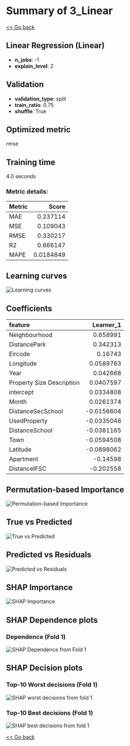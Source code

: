 # Summary of 3_Linear

[<< Go back](../README.md)


## Linear Regression (Linear)
- **n_jobs**: -1
- **explain_level**: 2

## Validation
 - **validation_type**: split
 - **train_ratio**: 0.75
 - **shuffle**: True

## Optimized metric
rmse

## Training time

4.0 seconds

### Metric details:
| Metric   |     Score |
|:---------|----------:|
| MAE      | 0.237114  |
| MSE      | 0.109043  |
| RMSE     | 0.330217  |
| R2       | 0.666147  |
| MAPE     | 0.0184849 |



## Learning curves
![Learning curves](learning_curves.png)

## Coefficients
| feature                   |   Learner_1 |
|:--------------------------|------------:|
| Neighbourhood             |   0.658991  |
| DistancePark              |   0.342313  |
| Eircode                   |   0.16743   |
| Longitude                 |   0.0589763 |
| Year                      |   0.042668  |
| Property Size Description |   0.0407597 |
| intercept                 |   0.0334808 |
| Month                     |   0.0261374 |
| DistanceSecSchool         |  -0.0156604 |
| UsedProperty              |  -0.0335048 |
| DistanceSchool            |  -0.0381165 |
| Town                      |  -0.0594508 |
| Latitude                  |  -0.0898062 |
| Apartment                 |  -0.14598   |
| DistanceIFSC              |  -0.202558  |


## Permutation-based Importance
![Permutation-based Importance](permutation_importance.png)
## True vs Predicted

![True vs Predicted](true_vs_predicted.png)


## Predicted vs Residuals

![Predicted vs Residuals](predicted_vs_residuals.png)



## SHAP Importance
![SHAP Importance](shap_importance.png)

## SHAP Dependence plots

### Dependence (Fold 1)
![SHAP Dependence from Fold 1](learner_fold_0_shap_dependence.png)

## SHAP Decision plots

### Top-10 Worst decisions (Fold 1)
![SHAP worst decisions from fold 1](learner_fold_0_shap_worst_decisions.png)
### Top-10 Best decisions (Fold 1)
![SHAP best decisions from fold 1](learner_fold_0_shap_best_decisions.png)

[<< Go back](../README.md)
